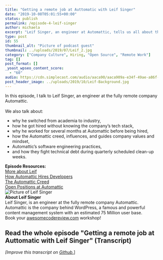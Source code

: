 ```yaml
---
title: "Getting a remote job at Auttomatic with Leif Singer"
date: "2019-10-08T05:01:55+00:00"
status: publish
permalink: /episode-4-leif-singer
author: michaela
excerpt: "Leif Singer, an engineer at Automattic, tells us all about the hiring process of Automattic."
type: post
id: 55
thumbnail_alt: "Picture of podcast guest"
thumbnail: ../uploads/2019/07/Leif_2.jpg
category: ["Company Culture", Hiring, "Open Source", "Remote Work"]
tag: []
post_format: []
_yoast_wpseo_content_score:
  - "60"
audio: https://cdn.simplecast.com/audio/aaca90/aaca909a-e34f-49ae-a86f-f59e4fa807f0/383c4463-3674-4c2d-998a-f92f5dc43c24/leif-singer-ready_tc.mp3
post_header_image: ../uploads/2019/10/Leif-Background.jpg
---
```


<div class="episode-about">
In this episode, I talk to Leif Singer, an engineer at the fully remote company Automattic.
<br/> <br/>We also talk about:
<ul>
<li> why he switched from academia to industry,</li>
<li> how he got hired without knowing the company’s tech stack,</li>
<li> why he worked for several months at Automattic before being hired,</li>
<li> how the Automattic creed, influences, and guides company values and mindset,</li>
<li> Automattic’s software engineering practices,</li>
<li> and how they fight technical debt during quarterly scheduled clean-up weeks.</li>
</ul>
</div>
<div class=" episode-links">
<b>Episode Resources:</b><br/>
<a href="https://leif.me">More about Leif</a><br/>
<a href="https://automattic.com/work-with-us/how-we-hire-developers/">How Automattic Hires Developers</a><br/>
<a href="https://automattic.com/creed/">The Automattic Creed</a><br/>
<a href="https://automattic.com/work-with-us/#open-positions">Open Positions at Automattic</a><br/>
</div>

<div class="row pt-2 align-items-center">
<div class="col-4 guest-picture">
<img src="../uploads/2019/07/Leif_2.jpg" alt="Picture of Leif Singer"/>
</div>
<div class="col-8 guest-about">
<b>About Leif Singer</b><br/>
Leif Singer, is an engineer at the fully remote company Automattic. Automattic is the company behind WordPress, a famous and powerful content management system with an estimated 75 Million user base.
</div>
</div>

<div class="sponsorship">
Book your <a href="https://www.michaelagreiler.com/workshops">awesomecodereview.com</a> workshop!
</div>

## Read the whole episode "Getting a remote job at Auttomatic with Leif Singer" (Transcript) 

_\[Improve this transcript on [Github](https://github.com/mgreiler/se-unlocked/tree/master/Transcripts)_[.](https://github.com/mgreiler/se-unlocked/tree/master/Transcripts)\]



